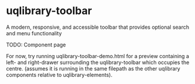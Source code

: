 # uqlibrary-toolbar
A modern, responsive, and accessible toolbar that provides optional search and menu functionality

TODO: Component page 

For now, try running uqlibrary-toolbar-demo.html for a preview containing a left- and right-drawer surrounding the uqlibrary-toolbar which occupies the centre.
 (assumes it is running in the same filepath as the other uqlibrary components relative to uqlibrary-elements).